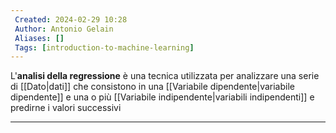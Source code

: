 ```yaml
---
 Created: 2024-02-29 10:28
 Author: Antonio Gelain
 Aliases: []
 Tags: [introduction-to-machine-learning]
---
```


L'**analisi della regressione** è una tecnica utilizzata per analizzare una serie di [[Dato|dati]] che consistono in una [[Variabile dipendente|variabile dipendente]] e una o più [[Variabile indipendente|variabili indipendenti]] e predirne i valori successivi

---

